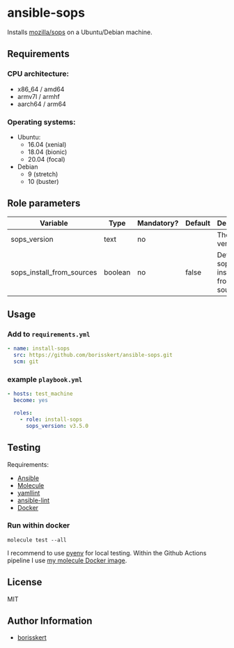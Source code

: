 # ansible-sops

Installs [mozilla/sops](https://github.com/mozilla/sops) on a Ubuntu/Debian machine.

## Requirements

### CPU architecture:

* x86_64 / amd64
* armv7l / armhf
* aarch64 / arm64

### Operating systems:

* Ubuntu:
  * 16.04 (xenial)
  * 18.04 (bionic)
  * 20.04 (focal)
* Debian
  * 9 (stretch)
  * 10 (buster)

## Role parameters

| Variable       | Type | Mandatory? | Default | Description           |
|----------------|------|------------|---------|-----------------------|
| sops_version   | text | no         |         | The sops version      |
| sops_install_from_sources | boolean | no | false | Defines if sops is installed from sources |

## Usage

### Add to `requirements.yml`

```yaml
- name: install-sops
  src: https://github.com/borisskert/ansible-sops.git
  scm: git
```

### example `playbook.yml`

```yaml
- hosts: test_machine
  become: yes

  roles:
    - role: install-sops
      sops_version: v3.5.0
```

## Testing

Requirements:

* [Ansible](https://docs.ansible.com/)
* [Molecule](https://molecule.readthedocs.io/en/latest/index.html)
* [yamllint](https://yamllint.readthedocs.io/en/stable/#)
* [ansible-lint](https://docs.ansible.com/ansible-lint/)
* [Docker](https://docs.docker.com/)

### Run within docker

```shell script
molecule test --all
```

I recommend to use [pyenv](https://github.com/pyenv/pyenv) for local testing.
Within the Github Actions pipeline I use [my molecule Docker image](https://github.com/borisskert/docker-molecule).

## License

MIT

## Author Information

* [borisskert](https://github.com/borisskert)
